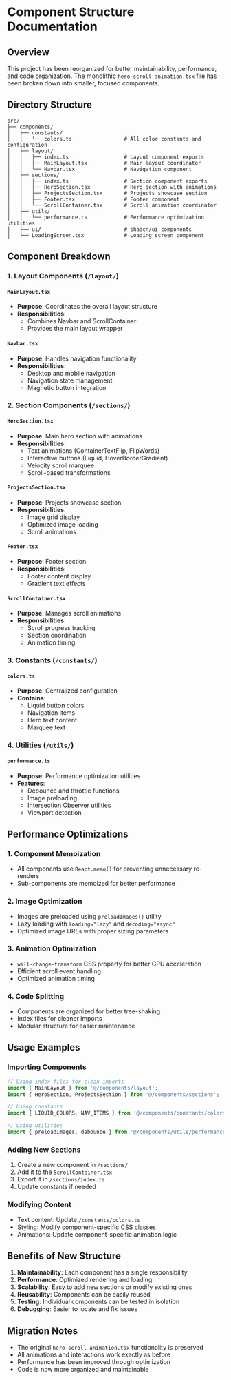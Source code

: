 # Component Structure Documentation

## Overview
This project has been reorganized for better maintainability, performance, and code organization. The monolithic `hero-scroll-animation.tsx` file has been broken down into smaller, focused components.

## Directory Structure

```
src/
├── components/
│   ├── constants/
│   │   └── colors.ts                 # All color constants and configuration
│   ├── layout/
│   │   ├── index.ts                  # Layout component exports
│   │   ├── MainLayout.tsx            # Main layout coordinator
│   │   └── Navbar.tsx                # Navigation component
│   ├── sections/
│   │   ├── index.ts                  # Section component exports
│   │   ├── HeroSection.tsx           # Hero section with animations
│   │   ├── ProjectsSection.tsx       # Projects showcase section
│   │   ├── Footer.tsx                # Footer component
│   │   └── ScrollContainer.tsx       # Scroll animation coordinator
│   ├── utils/
│   │   └── performance.ts            # Performance optimization utilities
│   ├── ui/                           # shadcn/ui components
│   └── LoadingScreen.tsx             # Loading screen component
```

## Component Breakdown

### 1. Layout Components (`/layout/`)

#### `MainLayout.tsx`
- **Purpose**: Coordinates the overall layout structure
- **Responsibilities**: 
  - Combines Navbar and ScrollContainer
  - Provides the main layout wrapper

#### `Navbar.tsx`
- **Purpose**: Handles navigation functionality
- **Responsibilities**:
  - Desktop and mobile navigation
  - Navigation state management
  - Magnetic button integration

### 2. Section Components (`/sections/`)

#### `HeroSection.tsx`
- **Purpose**: Main hero section with animations
- **Responsibilities**:
  - Text animations (ContainerTextFlip, FlipWords)
  - Interactive buttons (Liquid, HoverBorderGradient)
  - Velocity scroll marquee
  - Scroll-based transformations

#### `ProjectsSection.tsx`
- **Purpose**: Projects showcase section
- **Responsibilities**:
  - Image grid display
  - Optimized image loading
  - Scroll animations

#### `Footer.tsx`
- **Purpose**: Footer section
- **Responsibilities**:
  - Footer content display
  - Gradient text effects

#### `ScrollContainer.tsx`
- **Purpose**: Manages scroll animations
- **Responsibilities**:
  - Scroll progress tracking
  - Section coordination
  - Animation timing

### 3. Constants (`/constants/`)

#### `colors.ts`
- **Purpose**: Centralized configuration
- **Contains**:
  - Liquid button colors
  - Navigation items
  - Hero text content
  - Marquee text

### 4. Utilities (`/utils/`)

#### `performance.ts`
- **Purpose**: Performance optimization utilities
- **Features**:
  - Debounce and throttle functions
  - Image preloading
  - Intersection Observer utilities
  - Viewport detection

## Performance Optimizations

### 1. Component Memoization
- All components use `React.memo()` for preventing unnecessary re-renders
- Sub-components are memoized for better performance

### 2. Image Optimization
- Images are preloaded using `preloadImages()` utility
- Lazy loading with `loading="lazy"` and `decoding="async"`
- Optimized image URLs with proper sizing parameters

### 3. Animation Optimization
- `will-change-transform` CSS property for better GPU acceleration
- Efficient scroll event handling
- Optimized animation timing

### 4. Code Splitting
- Components are organized for better tree-shaking
- Index files for cleaner imports
- Modular structure for easier maintenance

## Usage Examples

### Importing Components
```typescript
// Using index files for clean imports
import { MainLayout } from '@/components/layout';
import { HeroSection, ProjectsSection } from '@/components/sections';

// Using constants
import { LIQUID_COLORS, NAV_ITEMS } from '@/components/constants/colors';

// Using utilities
import { preloadImages, debounce } from '@/components/utils/performance';
```

### Adding New Sections
1. Create a new component in `/sections/`
2. Add it to the `ScrollContainer.tsx`
3. Export it in `/sections/index.ts`
4. Update constants if needed

### Modifying Content
- Text content: Update `/constants/colors.ts`
- Styling: Modify component-specific CSS classes
- Animations: Update component-specific animation logic

## Benefits of New Structure

1. **Maintainability**: Each component has a single responsibility
2. **Performance**: Optimized rendering and loading
3. **Scalability**: Easy to add new sections or modify existing ones
4. **Reusability**: Components can be easily reused
5. **Testing**: Individual components can be tested in isolation
6. **Debugging**: Easier to locate and fix issues

## Migration Notes

- The original `hero-scroll-animation.tsx` functionality is preserved
- All animations and interactions work exactly as before
- Performance has been improved through optimization
- Code is now more organized and maintainable
